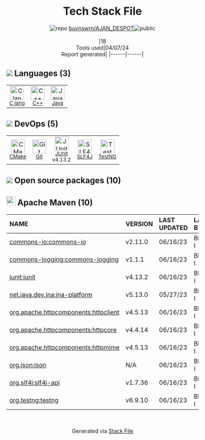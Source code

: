 <!--
&lt;--- Readme.md Snippet without images Start ---&gt;
## Tech Stack
buvnswrn/AJAN_DESPOT is built on the following main stack:

- [C lang](http://en.wikipedia.org/wiki/C_(programming_language)) – Languages
- [C++](http://www.cplusplus.com/) – Languages
- [Java](https://www.java.com) – Languages
- [CMake](http://www.cmake.org/) – Java Build Tools
- [JUnit](http://junit.org/) – Testing Frameworks
- [SLF4J](http://slf4j.org/) – Log Management
- [TestNG](http://testng.org/doc/) – Testing Frameworks

Full tech stack [here](/techstack.md)

&lt;--- Readme.md Snippet without images End ---&gt;

&lt;--- Readme.md Snippet with images Start ---&gt;
## Tech Stack
buvnswrn/AJAN_DESPOT is built on the following main stack:

- <img width='25' height='25' src='https://img.stackshare.io/no-img-open-source.png' alt='C lang'/> [C lang](http://en.wikipedia.org/wiki/C_(programming_language)) – Languages
- <img width='25' height='25' src='https://img.stackshare.io/service/1049/cplusplus.png' alt='C++'/> [C++](http://www.cplusplus.com/) – Languages
- <img width='25' height='25' src='https://img.stackshare.io/service/995/K85ZWV2F.png' alt='Java'/> [Java](https://www.java.com) – Languages
- <img width='25' height='25' src='https://img.stackshare.io/service/2424/0UlUI_y1_400x400.jpg' alt='CMake'/> [CMake](http://www.cmake.org/) – Java Build Tools
- <img width='25' height='25' src='https://img.stackshare.io/service/2020/874086.png' alt='JUnit'/> [JUnit](http://junit.org/) – Testing Frameworks
- <img width='25' height='25' src='https://img.stackshare.io/service/2805/05518ecaa42841e834421e9d6987b04f_400x400.png' alt='SLF4J'/> [SLF4J](http://slf4j.org/) – Log Management
- <img width='25' height='25' src='https://img.stackshare.io/service/8900/no-img-open-source.png' alt='TestNG'/> [TestNG](http://testng.org/doc/) – Testing Frameworks

Full tech stack [here](/techstack.md)

&lt;--- Readme.md Snippet with images End ---&gt;
-->
<div align="center">

# Tech Stack File
![](https://img.stackshare.io/repo.svg "repo") [buvnswrn/AJAN_DESPOT](https://github.com/buvnswrn/AJAN_DESPOT)![](https://img.stackshare.io/public_badge.svg "public")
<br/><br/>
|18<br/>Tools used|04/07/24 <br/>Report generated|
|------|------|
</div>

## <img src='https://img.stackshare.io/languages.svg'/> Languages (3)
<table><tr>
  <td align='center'>
  <img width='36' height='36' src='https://img.stackshare.io/no-img-open-source.png' alt='C lang'>
  <br>
  <sub><a href="http://en.wikipedia.org/wiki/C_(programming_language)">C lang</a></sub>
  <br>
  <sub></sub>
</td>

<td align='center'>
  <img width='36' height='36' src='https://img.stackshare.io/service/1049/cplusplus.png' alt='C++'>
  <br>
  <sub><a href="http://www.cplusplus.com/">C++</a></sub>
  <br>
  <sub></sub>
</td>

<td align='center'>
  <img width='36' height='36' src='https://img.stackshare.io/service/995/K85ZWV2F.png' alt='Java'>
  <br>
  <sub><a href="https://www.java.com">Java</a></sub>
  <br>
  <sub></sub>
</td>

</tr>
</table>

## <img src='https://img.stackshare.io/devops.svg'/> DevOps (5)
<table><tr>
  <td align='center'>
  <img width='36' height='36' src='https://img.stackshare.io/service/2424/0UlUI_y1_400x400.jpg' alt='CMake'>
  <br>
  <sub><a href="http://www.cmake.org/">CMake</a></sub>
  <br>
  <sub></sub>
</td>

<td align='center'>
  <img width='36' height='36' src='https://img.stackshare.io/service/1046/git.png' alt='Git'>
  <br>
  <sub><a href="http://git-scm.com/">Git</a></sub>
  <br>
  <sub></sub>
</td>

<td align='center'>
  <img width='36' height='36' src='https://img.stackshare.io/service/2020/874086.png' alt='JUnit'>
  <br>
  <sub><a href="http://junit.org/">JUnit</a></sub>
  <br>
  <sub>v4.13.2</sub>
</td>

<td align='center'>
  <img width='36' height='36' src='https://img.stackshare.io/service/2805/05518ecaa42841e834421e9d6987b04f_400x400.png' alt='SLF4J'>
  <br>
  <sub><a href="http://slf4j.org/">SLF4J</a></sub>
  <br>
  <sub></sub>
</td>

<td align='center'>
  <img width='36' height='36' src='https://img.stackshare.io/service/8900/no-img-open-source.png' alt='TestNG'>
  <br>
  <sub><a href="http://testng.org/doc/">TestNG</a></sub>
  <br>
  <sub></sub>
</td>

</tr>
</table>


## <img src='https://img.stackshare.io/group.svg' /> Open source packages (10)</h2>

## <img width='24' height='24' src='https://img.stackshare.io/package_manager/977/default_9833f2ef0bbc2a946b4cc5e9307264033361076b.png'/> Apache Maven (10)

|NAME|VERSION|LAST UPDATED|LAST UPDATED BY|LICENSE|VULNERABILITIES|
|:------|:------|:------|:------|:------|:------|
|[commons-io:commons-io](http://commons.apache.org/proper/commons-io/)|v2.11.0|06/16/23|Bhuvaneshwaran I |Apache-2.0|N/A|
|[commons-logging:commons-logging](http://commons.apache.org/proper/commons-logging/)|v1.1.1|06/16/23|Bhuvaneshwaran I |Apache-2.0|N/A|
|[junit:junit](http://junit.org)|v4.13.2|06/16/23|Bhuvaneshwaran I |EPL-1.0|N/A|
|[net.java.dev.jna:jna-platform](https://github.com/java-native-access/jna)|v5.13.0|05/27/23|Bhuvaneshwaran I |Apache-2.0|N/A|
|[org.apache.httpcomponents:httpclient](http://hc.apache.org/httpcomponents-client)|v4.5.13|06/16/23|Bhuvaneshwaran I |Apache-2.0|N/A|
|[org.apache.httpcomponents:httpcore](http://hc.apache.org/httpcomponents-core-ga)|v4.4.14|06/16/23|Bhuvaneshwaran I |Apache-2.0|N/A|
|[org.apache.httpcomponents:httpmime](http://hc.apache.org/httpcomponents-client)|v4.5.13|06/16/23|Bhuvaneshwaran I |Apache-2.0|N/A|
|[org.json:json](https://github.com/douglascrockford/JSON-java)|N/A|06/16/23|Bhuvaneshwaran I |JSON|N/A|
|[org.slf4j:slf4j-api](http://www.slf4j.org)|v1.7.36|06/16/23|Bhuvaneshwaran I |MIT|N/A|
|[org.testng:testng](http://github.com/cbeust/testng)|v6.9.10|06/16/23|Bhuvaneshwaran I |Apache-2.0|N/A|

<br/>
<div align='center'>

Generated via [Stack File](https://github.com/marketplace/stack-file)
